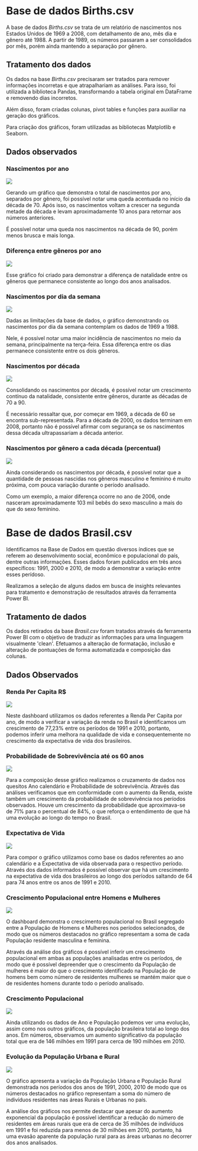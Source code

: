 # Base de dados Births.csv

A base de dados _Births.csv_ se trata de um relatório de nascimentos nos Estados Unidos de 1969 a 2008, com detalhamento de ano, mês dia e gênero até 1988. A partir de 1989, os números passaram a ser consolidados por mês, porém ainda mantendo a separação por gênero.

## Tratamento dos dados

Os dados na base _Births.csv_ precisaram ser tratados para remover informações incorretas e que atrapalhariam as análises. Para isso, foi utilizada a biblioteca Pandas, transformando a tabela original em DataFrame e removendo dias incorretos.

Além disso, foram criadas colunas, pivot tables e funções para auxiliar na geração dos gráficos.

Para criação dos gráficos, foram utilizadas as bibliotecas Matplotlib e Seaborn.

## Dados observados

### Nascimentos por ano

![](Graficos/Births/1.1.png)

Gerando um gráfico que demonstra o total de nascimentos por ano, separados por gênero, foi possível notar uma queda acentuada no início da década de 70. Após isso, os nascimentos voltam a crescer na segunda metade da década e levam aproximadamente 10 anos para retornar aos números anteriores. 

É possível notar uma queda nos nascimentos na década de 90, porém menos brusca e mais longa.

### Diferença entre gêneros por ano
![](Graficos/Births/1.2.png)

Esse gráfico foi criado para demonstrar a diferença de natalidade entre os gêneros que permanece consistente ao longo dos anos analisados.

### Nascimentos por dia da semana
![](Graficos/Births/1.3.png)

Dadas as limitações da base de dados, o gráfico demonstrando os nascimentos por dia da semana contemplam os dados de 1969 a 1988.

Nele, é possível notar uma maior incidência de nascimentos no meio da semana, principalmente na terça-feira. Essa diferença entre os dias permanece consistente entre os dois gêneros.

### Nascimentos por década
![](Graficos/Births/1.4.png)

Consolidando os nascimentos por década, é possível notar um crescimento contínuo da natalidade, consistente entre gêneros, durante as décadas de 70 a 90.

É necessário ressaltar que, por começar em 1969, a década de 60 se encontra sub-representada. Para a década de 2000, os dados terminam em 2008, portanto não é possível afirmar com segurança se os nascimentos dessa década ultrapassariam a década anterior.

### Nascimentos por gênero a cada década (percentual)
![](Graficos/Births/1.5.png)

Ainda considerando os nascimentos por década, é possível notar que a quantidade de pessoas nascidas nos gêneros masculino e feminino é muito próxima, com pouca variação durante o período analisado.

Como um exemplo, a maior diferença ocorre no ano de 2006, onde nasceram aproximadamente 103 mil bebês do sexo masculino a mais do que do sexo feminino.


# Base de dados Brasil.csv

Identificamos na Base de Dados em questão diversos índices que se referem ao desenvolvimento social, econômico e populacional do país, dentre outras informações. Esses dados foram publicados em três anos específicos: 1991, 2000 e 2010, de modo a demonstrar a variação entre esses perídoso.

Realizamos a seleção de alguns dados em busca de insights relevantes para tratamento e demonstração de resultados através da ferramenta Power BI.

## Tratamento de dados

Os dados retirados da base _Brasil.csv_ foram tratados através da ferramenta Power BI com o objetivo de traduzir as informações para uma linguagem visualmente 'clean'. Efetuamos a alteração de formatação, inclusão e alteração de pontuações de forma automatizada e composição das colunas.

## Dados Observados

### Renda Per Capita R$

![](Graficos/Brasil/2.1.png)

Neste dashboard utilizamos os dados referentes a Renda Per Capita por ano, de modo a verificar a variação da renda no Brasil e identificamos um crescimento de 77,23% entre os períodos de 1991 e 2010, portanto, podemos inferir uma melhora na qualidade de vida e consequentemente no crescimento da expectativa de vida dos brasileiros.

### Probabilidade de Sobrevivência até os 60 anos

![](Graficos/Brasil/2.2.png)

Para a composição desse gráfico realizamos o cruzamento de dados nos quesitos Ano calendário e Probabilidade de sobrevivência. Através das análises verificamos que em conformidade com o aumento da Renda, existe também um crescimento da probabilidade de sobrevivência nos períodos observados. Houve um crescimento da probabilidade que aproximava-se de 71% para o percentual de 84%, o que reforça o entendimento de que há uma evolução ao longo do tempo no Brasil.

### Expectativa de Vida

![](Graficos/Brasil/2.3.png)

Para compor o gráfico utilizamos como base os dados referentes ao ano calendário e a Expectativa de vida observada para o respectivo período. Através dos dados informados é possível observar que há um crescimento na expectativa de vida dos brasileiros ao longo dos períodos saltando de 64 para 74 anos entre os anos de 1991 e 2010.

### Crescimento Populacional entre Homens e Mulheres

![](Graficos/Brasil/2.4.png)

O dashboard demonstra o crescimento populacional no Brasil segregado entre a População de Homens e Mulheres nos períodos selecionados, de modo que os números destacados no gráfico representam a soma de cada População residente masculina e feminina.

Através da análise dos gráficos é possível inferir um crescimento populacional em ambas as populações analisadas entre os períodos, de modo que é possível depreender que o crescimento da População de mulheres é maior do que o crescimento identificado na População de homens bem como número de residentes mulheres se mantém maior que o de residentes homens durante todo o período analisado.

### Crescimento Populacional

![](Graficos/Brasil/2.5.png)

Ainda utilizando os dados de Ano e População podemos ver uma evolução, assim como nos outros gráficos, da população brasileira total ao longo dos anos. Em números, observamos um aumento significativo da população total que era de 146 milhões em 1991 para cerca de 190 milhões em 2010.

### Evolução da População Urbana e Rural

![](Graficos/Brasil/2.6.png)

O gráfico apresenta a variação da População Urbana e População Rural demonstrada nos períodos dos anos de 1991, 2000, 2010 de modo que os números destacados no gráfico representam a soma do número de indivíduos residentes nas áreas Rurais e Urbanas no país.

A análise dos gráficos nos permite destacar que apesar do aumento exponencial da população é possível identificar a redução do número de residentes em áreas rurais que era de cerca de 35 milhões de indivíduos em 1991 e foi reduzida para menos de 30 milhões em 2010, portanto, há uma evasão aparente da população rural para as áreas urbanas no decorrer dos anos analisados.
